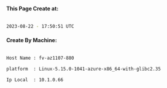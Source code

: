 
   
#### This Page Create at:

```bash

2023-08-22 - 17:50:51 UTC

```

#### Create By Machine:

```bash

Host Name : fv-az1107-880

platform  : Linux-5.15.0-1041-azure-x86_64-with-glibc2.35

Ip Local  : 10.1.0.66

```

